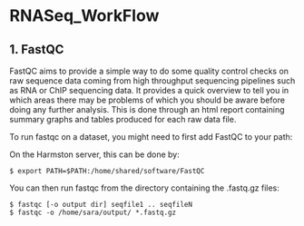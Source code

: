# RNASeq_WorkFlow

## 1. FastQC 

FastQC aims to provide a simple way to do some quality control checks on raw sequence data coming from high throughput sequencing pipelines such as RNA or ChIP sequencing data. It provides a quick overview to tell you in which areas there may be problems of which you should be aware before doing any further analysis. This is done through an html report containing summary graphs and tables produced for each raw data file. 

To run fastqc on a dataset, you might need to first add FastQC to your path: 

On the Harmston server, this can be done by: 
```
$ export PATH=$PATH:/home/shared/software/FastQC 
```
You can then run fastqc from the directory containing the .fastq.gz files:
```
$ fastqc [-o output dir] seqfile1 .. seqfileN
$ fastqc -o /home/sara/output/ *.fastq.gz
```

